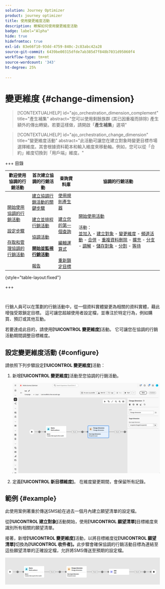 ```yaml
---
solution: Journey Optimizer
product: journey optimizer
title: 使用變更維度活動
description: 瞭解如何使用變更維度活動
badge: label="Alpha"
hide: true
hidefromtoc: true
exl-id: 83e66f10-93dd-4759-840c-2c83abc42a28
source-git-commit: 6439be00315dfde7ab385d7f848b7031d95060f4
workflow-type: tm+mt
source-wordcount: '343'
ht-degree: 25%

---
```


# 變更維度 {#change-dimension}

>[!CONTEXTUALHELP]
>id="ajo_orchestration_dimension_complement"
>title="產生補集"
>abstract="您可以使用剩餘族群 (其已因重複而排除) 產生額外的傳出轉變。若要這樣做，請開啟「**產生補集**」選項"

>[!CONTEXTUALHELP]
>id="ajo_orchestration_change_dimension"
>title="變更維度活動"
>abstract="此活動可讓您在建立對象時變更目標市場選擇維度。其會根據資料範本和輸入維度來移動軸。例如，您可以從「合約」維度切換到「用戶端」維度。"

+++ 目錄

| 歡迎使用協調的行銷活動 | 首次建立協調的行銷活動 | 查詢資料庫 | 協調的行銷活動 |
|---|---|---|---|
| [開始使用協調的行銷活動](gs-orchestrated-campaigns.md)<br/><br/>[設定步驟](configuration-steps.md)<br/><br/>[存取和管理協調的行銷活動](access-manage-orchestrated-campaigns.md) | [建立協調行銷活動的關鍵步驟](gs-campaign-creation.md)<br/><br/>[建立並排程行銷活動](create-orchestrated-campaign.md)<br/><br/>[協調活動](orchestrate-activities.md)<br/><br/><b>[開始並監視行銷活動](start-monitor-campaigns.md)</b><br/><br/>[報告](reporting-campaigns.md) | [使用規則產生器](orchestrated-rule-builder.md)<br/><br/>[建立您的第一個查詢](build-query.md)<br/><br/>[編輯運算式](edit-expressions.md)<br/><br/>[重新鎖定目標](retarget.md) | [開始使用活動](activities/about-activities.md)<br/><br/>活動：<br/>[並加入](activities/and-join.md) - [建立對象](activities/build-audience.md) - [變更維度](activities/change-dimension.md) - [頻道活動](activities/channels.md) - [合併](activities/combine.md) - [重複資料刪除](activities/deduplication.md) - [擴充](activities/enrichment.md) - [分支](activities/fork.md) - [調解](activities/reconciliation.md) - [儲存對象](save-audience.md) - [分割](activities/split.md) - [等待](activities/wait.md) |

{style="table-layout:fixed"}

+++

<br/>

行銷人員可以在策劃的行銷活動中，從一個資料實體變更為相關的資料實體，藉此增強受眾鎖定目標。 這可讓您超越使用者設定檔，並專注於特定行為，例如購買、預訂或其他互動。

若要達成此目的，請使用&#x200B;**[!UICONTROL 變更維度]**&#x200B;活動。 它可讓您在協調的行銷活動期間調整目標維度。

<!--
>[!IMPORTANT]
>
>Please note that the **[!UICONTROL Change Dimension]** and **[!UICONTROL Change Data source]** activities should not be added in one row. If you need to use both activities consecutively, make sure you include an **[!UICONTROL Enrichement]** activity in between them. This ensures proper execution and prevents potential conflicts or errors.-->

## 設定變更維度活動 {#configure}

請依照下列步驟設定&#x200B;**[!UICONTROL 變更維度]**&#x200B;活動：

1. 新增&#x200B;**[!UICONTROL 變更維度]**&#x200B;活動至您協調的行銷活動。

   ![](../assets/orchestrated-change-dimension.png)

1. 定義&#x200B;**[!UICONTROL 新目標維度]**。 在維度變更期間，會保留所有記錄。


## 範例 {#example}

此使用案例著重於傳送SMS給在過去一個月內建立願望清單的設定檔。

從&#x200B;**[!UICONTROL 建立對象]**&#x200B;活動開始，使用&#x200B;**[!UICONTROL 願望清單]**&#x200B;目標維度來識別所有相關的願望清單。

接著，新增&#x200B;**[!UICONTROL 變更維度]**&#x200B;活動，以將目標維度從&#x200B;**[!UICONTROL 願望清單]**&#x200B;切換為&#x200B;**[!UICONTROL 收件者]。**&#x200B;此步驟會確保協調的行銷活動目標為連結至這些願望清單的正確設定檔，允許將SMS傳送至預期的設定檔。

![](../assets/orchestrated-change-dimension-example.png)
